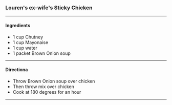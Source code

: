 ### Louren's ex-wife's Sticky Chicken
---
#### Ingredients
- 1 cup Chutney
- 1 cup Mayonaise
- 1 cup water
- 1 packet Brown Onion soup
---
#### Directiona
- Throw Brown Onion soup over chicken
- Then throw mix over chicken
- Cook at 180 degrees for an hour
---
